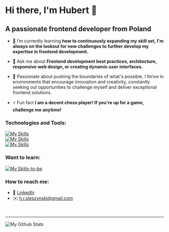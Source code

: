 # Hi there, I'm Hubert 👋 

## A passionate frontend developer from Poland

- 🌱 I’m currently learning **how to continuously expanding my skill set, I'm always on the lookout for new challenges to further develop my expertise in frontend development.**

- 💬 Ask me about **Frontend development best practices, architecture, responsive web design, or creating dynamic user interfaces.**

- 🚀 Passionate about pushing the boundaries of what's possible, I thrive in environments that encourage innovation and creativity, constantly seeking out opportunities to challenge myself and deliver exceptional frontend solutions.

- ⚡ Fun fact **I am a decent chess player! If you're up for a game, challenge me anytime!**
  
### Technologies and Tools:

[![My Skills](https://skillicons.dev/icons?i=vscode,html,css,sass,tailwind,styledcomponents,js,ts)](https://skillicons.dev)
</br>
[![My Skills](https://skillicons.dev/icons?i=react,nextjs,firebase,vite,yarn,npm,git,github)](https://skillicons.dev)
</br>
[![My Skills](https://skillicons.dev/icons?i=figma,netlify)](https://skillicons.dev)

### Want to learn:

[![My Skills-to-be](https://skillicons.dev/icons?i=nodejs,mongodb,express,mysql)](https://skillicons.dev)

### How to reach me:

* 👔 [LinkedIn](https://www.linkedin.com/in/hubertsleszynski/)
* ✉️ [h.r.sleszynski@gmail.com](mailto:h.r.sleszynski@gmail.com)

<br />

---
<img align="left" alt="My Github Stats" src="https://github-readme-stats.vercel.app/api?username=HubertSleszynski&show_icons=true&hide_border=true" />
